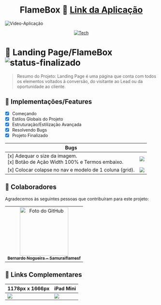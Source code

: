 <div align="center">
  
# FlameBox 📁 <a href="https://landingpageflamebox.netlify.app/">Link da Aplicação</a>

</div>

![Video-Aplicação](https://github.com/Samuraiflamesf/Landing_page/blob/main/components/images/done/desk.png?raw=true)


<div align="center">
  
[![Tech](https://skillicons.dev/icons?i=html,css,js)](https://skillicons.dev)

</div>

# 📄 Landing Page/FlameBox ![status-finalizado](https://user-images.githubusercontent.com/62897976/185768561-589083e1-f18f-480b-9709-0ca24acf9c6d.svg)

> Resumo do Projeto: Landing Page é uma página que conta com todos os elementos voltados à conversão, do visitante ao Lead ou da oportunidade ao cliente. 

## 🎯 Implementações/Features

- [x] Começando
- [x] Estilos Globais do Projeto
- [x] Estruturação/Estilização Avançada
- [x] Resolvendo Bugs
- [x] Projeto Finalizado

| Bugs  |   |
| ------------------- | ------------------- |
|  [x] Adequar o size da imagem. <br> [x] Botão de Ação Width 100% e Termos embaixo.  |  <img  src="https://github.com/Samuraiflamesf/Landing_page/blob/main/components/images/done/comment.png?raw=true"> |
 |  [x] Colocar colapse no nav e modelo de 1 coluna (grid). | <img src='https://github.com/Samuraiflamesf/Landing_page/blob/main/components/images/done/comment_02.png?raw=true'> |

## 🤝 Colaboradores

Agradecemos às seguintes pessoas que contribuíram para este projeto:

<table>
  <tr>
    <td align="center">
      <a href="#">
        <img src="https://avatars.githubusercontent.com/u/62897976?s=400&u=afa8e717adda64a162c125cbbbcdfa187b86348a&v=4" width="160px;" alt="Foto do GitHub"/><br>
          <sub>
          <b>
          Bernardo Nogueira - Samuraiflamesf
          </b>
        </sub>
      </a>
    </td>
  </tr>
</table>

## 📕 Links Complementares
| 1178px x 1666px | iPad Mini  |
| ------------------- | ------------------- |
| <img src="https://github.com/Samuraiflamesf/Landing_page/blob/main/components/images/done/ect.png?raw=true"> | <img src="https://github.com/Samuraiflamesf/Landing_page/blob/main/components/images/done/iPad%20Mini.png?raw=true"> |

